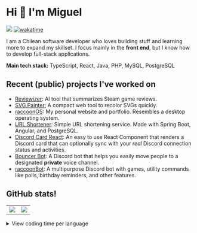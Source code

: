 # Hi 👋 I'm Miguel


![](https://komarev.com/ghpvc/?username=MiguelHigueraDev)  [![wakatime](https://wakatime.com/badge/user/018ebce9-530f-4672-b7ad-73cb1d69330a.svg)](https://wakatime.com/@018ebce9-530f-4672-b7ad-73cb1d69330a)

I am a Chilean software developer who loves building stuff and learning more to expand my skillset. I focus mainly in the **front end**, but I know how to develop full-stack applications.

**Main tech stack:** TypeScript, React, Java, PHP, MySQL, PostgreSQL

## Recent (public) projects I've worked on

- [Reviewizer](https://github.com/MiguelHigueraDev/reviewizer): AI tool that summarizes Steam game reviews.
- [SVG Painter](https://github.com/MiguelHigueraDev/svg-painter); A compact web tool to recolor SVGs quickly.
- [raccoonOS](https://github.com/MiguelHigueraDev/raccoonOS): My personal website and portfolio. Resembles a desktop operating system.
- [URL Shortener](https://github.com/MiguelHigueraDev/url-shortener): Simple URL shortening service. Made with Spring Boot, Angular, and PostgreSQL.
- [Discord Card React](https://github.com/MiguelHigueraDev/discord-card-react): An easy to use React Component that renders a Discord card that can optionally sync with your _real_ Discord connection status and activities.
- [Bouncer Bot](https://github.com/MiguelHigueraDev/discord-bouncer-bot): A Discord bot that helps you easily move people to a designated **private** voice channel.
- [raccoonBot](https://github.com/MiguelHigueraDev/raccoonBot): A multipurpose Discord bot with games, utility commands like polls, birthday reminders, and other features.

## GitHub stats!
<table>
  <tr>
    <td align="center" style="padding=0;width=50%;">
      <img align="center" style="padding=0;" src="https://github-readme-stats-new-three-kohl.vercel.app/api?username=miguelhigueradev&text_color=9f9f9f&bg_color=00000001&hide_border=true&icon_color=4F8CC9&hide_title=true&count_private=true&show_icons=true" />
    </td>
    <td align="center" style="padding=0;width=50%;">
      <img align="center" style="padding=0;" src="https://github-readme-stats-new-three-kohl.vercel.app/api/top-langs/?username=miguelhigueradev&count_private=true&title_color=4F8CC9&text_color=9f9f9f&bg_color=00000000&hide_border=true&icon_color=4F8CC9&layout=compact&hide=Blade,Svelte,Astro,MDX,Common+Lisp,CSS,HTML,C,C++&exclude_repo=mooc-fi-java-programming-solutions,java-crud-example,ferreteria-splade" />
    </td>
  </tr>
</table>

<details>
  <summary>View coding time per language</summary>
  <table>
    <tr>
      <td align="center" style="padding=0;width=50%;">
        <img align="center" style="padding=0;" src="https://github-readme-stats.vercel.app/api/wakatime?username=miguelhigueradev&text_color=9f9f9f&bg_color=00000000&hide_border=true&icon_color=4F8CC9&layout=compact">
      </td>
    </tr>
  </table>
</details>



